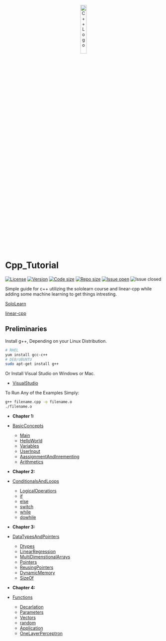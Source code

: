 <p align="center">
  <img src="https://raw.githubusercontent.com/isocpp/logos/master/cpp_logo.png" alt="C++ Logo" width="20%" height="20%" align="center" />
</p>


# Cpp_Tutorial


[![License](https://img.shields.io/github/license/KiLJ4EdeN/Cpp_Tutorial)](https://img.shields.io/github/license/KiLJ4EdeN/Cpp_Tutorial) [![Version](https://img.shields.io/github/v/tag/KiLJ4EdeN/Cpp_Tutorial)](https://img.shields.io/github/v/tag/KiLJ4EdeN/Cpp_Tutorial) [![Code size](https://img.shields.io/github/languages/code-size/KiLJ4EdeN/Cpp_Tutorial)](https://img.shields.io/github/languages/code-size/KiLJ4EdeN/Cpp_Tutorial) [![Repo size](https://img.shields.io/github/repo-size/KiLJ4EdeN/Cpp_Tutorial)](https://img.shields.io/github/repo-size/KiLJ4EdeN/Cpp_Tutorial) [![Issue open](https://img.shields.io/github/issues/KiLJ4EdeN/Cpp_Tutorial)](https://img.shields.io/github/issues/KiLJ4EdeN/Cpp_Tutorial)
![Issue closed](https://img.shields.io/github/issues-closed/KiLJ4EdeN/Cpp_Tutorial)

Simple guide for c++ utilizing the sololearn course and linear-cpp while adding some machine learning to get things intresting.

[SoloLearn](https://www.sololearn.com/Course/CPlusPlus/)

[linear-cpp](https://github.com/jesyspa/linear-cpp)


## Preliminaries
Install g++, Depending on your Linux Distribution.
```bash
# RHEL
yum install gcc-c++
# DEB/UBUNTU
sudo apt-get install g++
```
Or Install Visual Studio on Windows or Mac.
* [VisualStudio](https://www.google.com/url?sa=t&rct=j&q=&esrc=s&source=web&cd=&cad=rja&uact=8&ved=2ahUKEwix_tLWz8LsAhVLDuwKHVFrCoIQFjAAegQIBBAC&url=https%3A%2F%2Fvisualstudio.microsoft.com%2Fdownloads%2F&usg=AOvVaw3yDAjnfulA3EWyxWVawAZQ)



To Run Any of the Examples Simply:
```bash
g++ filename.cpp -o filename.o
./filename.o
```


* **Chapter 1:**  

* [BasicConcepts](https://github.com/KiLJ4EdeN/Cpp_Tutorial/tree/main/src/BasicConcepts)
    * [Main](https://github.com/KiLJ4EdeN/Cpp_Tutorial/blob/main/src/BasicConcepts/main.cpp)
    * [HelloWorld](https://github.com/KiLJ4EdeN/Cpp_Tutorial/blob/main/src/BasicConcepts/helloworld.cpp)
    * [Variables](https://github.com/KiLJ4EdeN/Cpp_Tutorial/blob/main/src/BasicConcepts/vars.cpp)
    * [UserInput](https://github.com/KiLJ4EdeN/Cpp_Tutorial/blob/main/src/BasicConcepts/user_input.cpp)
    * [AassignmentAndInrementing](https://github.com/KiLJ4EdeN/Cpp_Tutorial/blob/main/src/BasicConcepts/assignment_and_increment.cpp)
    * [Arithmetics](https://github.com/KiLJ4EdeN/Cpp_Tutorial/blob/main/src/BasicConcepts/arithmetic.cpp)
    

* **Chapter 2:** 

* [ConditionalsAndLoops](https://github.com/KiLJ4EdeN/Cpp_Tutorial/tree/main/src/ConditionalsAndLoops)
    * [LogicalOperatiors](https://github.com/KiLJ4EdeN/Cpp_Tutorial/blob/main/src/BasicConcepts/user_input.cpp)
    * [if](https://github.com/KiLJ4EdeN/Cpp_Tutorial/blob/main/src/ConditionalsAndLoops/if_statement.cpp)
    * [else](https://github.com/KiLJ4EdeN/Cpp_Tutorial/blob/main/src/ConditionalsAndLoops/else_statement.cpp)
    * [switch](https://github.com/KiLJ4EdeN/Cpp_Tutorial/blob/main/src/ConditionalsAndLoops/switch_statement.cpp)
    * [while](https://github.com/KiLJ4EdeN/Cpp_Tutorial/blob/main/src/ConditionalsAndLoops/while_statement.cpp)
    * [dowhile](https://github.com/KiLJ4EdeN/Cpp_Tutorial/blob/main/src/ConditionalsAndLoops/dowhile_statement.cpp)



* **Chapter 3:** 

* [DataTypesAndPointers](https://github.com/KiLJ4EdeN/Cpp_Tutorial/tree/main/src/DatatypesAndPointers)
    * [Dtypes](https://github.com/KiLJ4EdeN/Cpp_Tutorial/blob/main/src/DatatypesAndPointers/Dtypes.cpp)
    * [LinearRegression](https://github.com/KiLJ4EdeN/Cpp_Tutorial/blob/main/src/DatatypesAndPointers/LinearRegression.cpp)
    * [MultiDimenstionalArrays](https://github.com/KiLJ4EdeN/Cpp_Tutorial/blob/main/src/DatatypesAndPointers/MultiDimensionalArrays.cpp)
    * [Pointers](https://github.com/KiLJ4EdeN/Cpp_Tutorial/blob/main/src/DatatypesAndPointers/Pointers.cpp)
    * [ReusingPointers](https://github.com/KiLJ4EdeN/Cpp_Tutorial/blob/main/src/DatatypesAndPointers/ReusingPointer.cpp)
    * [DynamicMemory](https://github.com/KiLJ4EdeN/Cpp_Tutorial/blob/main/src/DatatypesAndPointers/DynamicMemory.cpp)
    * [SizeOf](https://github.com/KiLJ4EdeN/Cpp_Tutorial/blob/main/src/DatatypesAndPointers/SizeOf.cpp)
    
    
* **Chapter 4:** 

* [Functions](https://github.com/KiLJ4EdeN/Cpp_Tutorial/tree/main/src/Functions)
    * [Decarlation](https://github.com/KiLJ4EdeN/Cpp_Tutorial/blob/main/src/Functions/Decarlation.cpp)
    * [Parameters](https://github.com/KiLJ4EdeN/Cpp_Tutorial/blob/main/src/Functions/Parameters.cpp)
    * [Vectors](https://github.com/KiLJ4EdeN/Cpp_Tutorial/blob/main/src/Functions/Vectors.cpp)
    * [random](https://github.com/KiLJ4EdeN/Cpp_Tutorial/blob/main/src/Functions/random.cpp)
    * [Application](https://github.com/KiLJ4EdeN/Cpp_Tutorial/blob/main/src/Functions/FunctionAppExample.cpp)
    * [OneLayerPerceptron](https://github.com/KiLJ4EdeN/Cpp_Tutorial/blob/main/src/Functions/OneLayerPerceptron.cpp)
    


